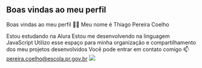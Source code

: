 ## Boas vindas ao meu perfil
Boas vindas ao meu perfil 💙💙
Meu nome é Thiago Pereira Coelho

Estou estudando na Alura
Estou me desenvolvendo na linguagem JavaScript
Utilizo esse espaço para minha organização e compartilhamento dos meu projetos desenvolvidos
Você pode entrar em contato comigo 📫
pereira.coelho@escola.pr.gov.br
![](https://tenor.com/pt-BR/view/mbappe-world-cup-gif-4748526186631236879)
